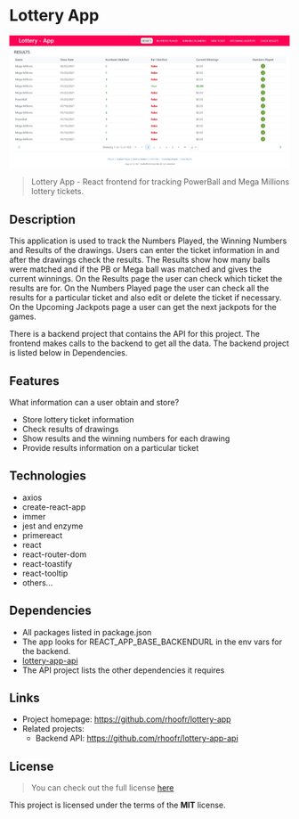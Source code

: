 # Lottery App

![Project start page](/img/lottery-app-preview.jpg)

> Lottery App - React frontend for tracking PowerBall and Mega Millions lottery tickets.

## Description

This application is used to track the Numbers Played, the Winning Numbers and Results of the drawings. Users can enter the ticket information in and after the drawings check the results. The Results show how many balls were matched and if the PB or Mega ball was matched and gives the current winnings. On the Results page the user can check which ticket the results are for. On the Numbers Played page the user can check all the results for a particular ticket and also edit or delete the ticket if necessary. On the Upcoming Jackpots page a user can get the next jackpots for the games.

There is a backend project that contains the API for this project. The frontend makes calls to the backend to get all the data. The backend project is listed below in Dependencies.

## Features

What information can a user obtain and store?

- Store lottery ticket information
- Check results of drawings
- Show results and the winning numbers for each drawing
- Provide results information on a particular ticket

## Technologies

- axios
- create-react-app
- immer
- jest and enzyme
- primereact
- react
- react-router-dom
- react-toastify
- react-tooltip
- others...

## Dependencies

- All packages listed in package.json
- The app looks for REACT_APP_BASE_BACKENDURL in the env vars for the backend.
- [lottery-app-api](https://github.com/rhoofr/lottery-app-api)
- The API project lists the other dependencies it requires

## Links

- Project homepage: https://github.com/rhoofr/lottery-app
- Related projects:
  - Backend API: https://github.com/rhoofr/lottery-app-api

## License

> You can check out the full license [here](https://github.com/rhoofr/lottery-app/blob/main/LICENSE)

This project is licensed under the terms of the **MIT** license.
